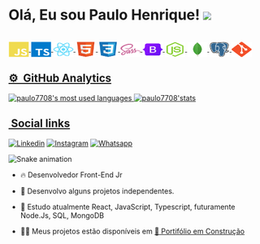 <h1>Olá, Eu sou Paulo Henrique! <img src="https://raw.githubusercontent.com/kaueMarques/kaueMarques/master/hi.gif" width="30px"></h1>
<div style="display: inline_block"><br>
  <a href="https://github.com/paulo7708">
  <img align="center" alt="Js" height="30" width="40" src="https://raw.githubusercontent.com/devicons/devicon/master/icons/javascript/javascript-plain.svg">
  <img align="center" alt="Ts" height="30" width="40" src="https://raw.githubusercontent.com/devicons/devicon/master/icons/typescript/typescript-plain.svg">
  <img align="center" alt="React" height="30" width="40" src="https://raw.githubusercontent.com/devicons/devicon/master/icons/react/react-original.svg">
  <img align="center" alt="HTML" height="30" width="40" src="https://raw.githubusercontent.com/devicons/devicon/master/icons/html5/html5-original.svg">
  <img align="center" alt="CSS" height="30" width="40" src="https://raw.githubusercontent.com/devicons/devicon/master/icons/css3/css3-original.svg">
  <img align="center" alt="sass" height="30" width="40" src="https://raw.githubusercontent.com/devicons/devicon/master/icons/sass/sass-original.svg">  
  <img align="center" alt="bootstrap" height="30" width="40" src="https://raw.githubusercontent.com/devicons/devicon/master/icons/bootstrap/bootstrap-original.svg">
  <img align="center" alt="nodejs" height="30" width="40" src="https://raw.githubusercontent.com/devicons/devicon/master/icons/nodejs/nodejs-original.svg">
  <img align="center" alt="sass" height="30" width="40" src="https://raw.githubusercontent.com/devicons/devicon/master/icons/mongodb/mongodb-original.svg">
  <img align="center" alt="sass" height="30" width="40" src="https://raw.githubusercontent.com/devicons/devicon/master/icons/postgresql/postgresql-original.svg">
  <img align="center" alt="sass" height="30" width="40" src="https://raw.githubusercontent.com/devicons/devicon/master/icons/git/git-original.svg">
</div>

## ⚙️ &nbsp;GitHub Analytics

<div align="left">
<a href="https://github.com/paulo7708">
<img width="360em" src="https://github-readme-stats.vercel.app/api/top-langs/?username=paulo7708&layout=compact&theme=tokyonight" alt="paulo7708's most used languages"/>
<img width="450em" src="https://github-readme-stats.vercel.app/api?username=paulo7708&layout=compact&theme=tokyonight" alt="paulo7708'stats"/>
</div>

## &nbsp;Social links

[![Linkedin](https://img.shields.io/badge/LinkedIn-0077B5?style=for-the-badge&logo=linkedin&logoColor=white)](https://www.linkedin.com/in/paulo-henrique-47819a245/)
[![Instagram](https://img.shields.io/badge/Instagram-E4405F?style=for-the-badge&logo=instagram&logoColor=white)](https://www.instagram.com/paulenriqe/)
[![Whatsapp](https://img.shields.io/badge/WhatsApp-25D366?style=for-the-badge&logo=whatsapp&logoColor=white)](https://api.whatsapp.com/send?phone=5511993575696&text=Ol%C3%A1%2C%20peguei%20seu%20contato%20no%20Site.)

![Snake animation](https://github.com/paulo7708/paulo7708/blob/output/github-contribution-grid-snake.svg)

<div style="display: inline_block">

- 🔥 Desenvolvedor Front-End Jr

- 🔭 Desenvolvo alguns projetos independentes.

- 🌱 Estudo atualmente React, JavaScript, Typescript, futuramente Node.Js, SQL, MongoDB

- 👨‍💻 Meus projetos estão disponíveis em [🚨 Portifólio em Construção](https://designcriative.com/)
</div>

